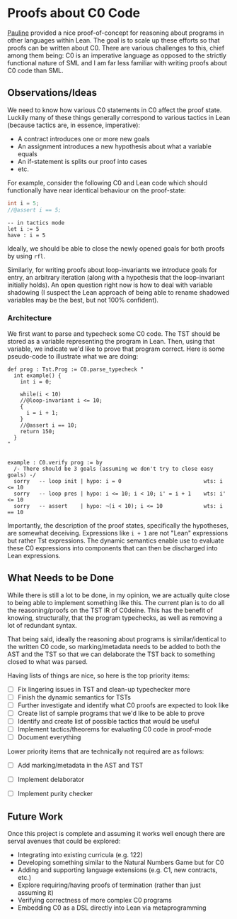 # Proofs about C0 Code

[Pauline](https://github.com/T-Brick/pauline) provided a nice proof-of-concept
for reasoning about programs in other languages within Lean. The goal is to
scale up these efforts so that proofs can be written about C0. There are various
challenges to this, chief among them being: C0 is an imperative language as
opposed to the strictly functional nature of SML and I am far less familiar with
writing proofs about C0 code than SML.

## Observations/Ideas

We need to know how various C0 statements in C0 affect the proof state. Luckily
many of these things generally correspond to various tactics in Lean (because
tactics are, in essence, imperative):
- A contract introduces one or more new goals
- An assignment introduces a new hypothesis about what a variable equals
- An if-statement is splits our proof into cases
- etc.

For example, consider the following C0 and Lean code which should functionally
have near identical behaviour on the proof-state:

```c
int i = 5;
//@assert i == 5;
```

```lean
-- in tactics mode
let i := 5
have : i = 5
```

Ideally, we should be able to close the newly opened goals for both proofs by
using `rfl`.

Similarly, for writing proofs about loop-invariants we introduce goals for
entry, an arbitrary iteration (along with a hypothesis that the loop-invariant
initially holds). An open question right now is how to deal with variable
shadowing (I suspect the Lean approach of being able to rename shadowed
variables may be the best, but not 100% confident).

### Architecture

We first want to parse and typecheck some C0 code. The TST should be stored as a
variable representing the program in Lean. Then, using that variable, we
indicate we'd like to prove that program correct. Here is some pseudo-code to
illustrate what we are doing:

```lean
def prog : Tst.Prog := C0.parse_typecheck "
  int example() {
    int i = 0;

    while(i < 10)
    //@loop-invariant i <= 10;
    {
      i = i + 1;
    }
    //@assert i == 10;
    return 150;
  }
"


example : C0.verify prog := by
  /- There should be 3 goals (assuming we don't try to close easy goals) -/
  sorry   -- loop init | hypo: i = 0                          wts: i <= 10
  sorry   -- loop pres | hypo: i <= 10; i < 10; i' = i + 1    wts: i' <= 10
  sorry   -- assert    | hypo: ¬(i < 10); i <= 10             wts: i == 10
```

Importantly, the description of the proof states, specifically the hypotheses,
are somewhat deceiving. Expressions like `i + 1` are not "Lean" expressions but
rather Tst expressions. The dynamic semantics enable use to evaluate these C0
expressions into components that can then be discharged into Lean expressions.


## What Needs to be Done

While there is still a lot to be done, in my opinion, we are actually quite
close to being able to implement something like this. The current plan is to do
all the reasoning/proofs on the TST IR of C0deine. This has the benefit of
knowing, structurally, that the program typechecks, as well as removing a lot of
redundant syntax.

That being said, ideally the reasoning about programs is similar/identical to
the written C0 code, so marking/metadata needs to be added to both the AST and
the TST so that we can delaborate the TST back to something closed to what was
parsed.

Having lists of things are nice, so here is the top priority items:
- [ ] Fix lingering issues in TST and clean-up typechecker more
- [ ] Finish the dynamic semantics for TSTs
- [ ] Further investigate and identify what C0 proofs are expected to look like
- [ ] Create list of sample programs that we'd like to be able to prove
- [ ] Identify and create list of possible tactics that would be useful
- [ ] Implement tactics/theorems for evaluating C0 code in proof-mode
- [ ] Document everything

Lower priority items that are technically not required are as follows:
- [ ] Add marking/metadata in the AST and TST
- [ ] Implement delaborator
- [ ] Implement purity checker


## Future Work

Once this project is complete and assuming it works well enough there are serval
avenues that could be explored:
- Integrating into existing curricula (e.g. 122)
- Developing something similar to the Natural Numbers Game but for C0
- Adding and supporting language extensions (e.g. C1, new contracts, etc.)
- Explore requiring/having proofs of termination (rather than just assuming it)
- Verifying correctness of more complex C0 programs
- Embedding C0 as a DSL directly into Lean via metaprogramming

